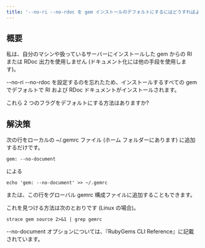 ```yaml
---
title: '--no-ri --no-rdoc を gem インストールのデフォルトにするにはどうすればよいですか?'
---
```


## 概要
私は、自分のマシンや扱っているサーバーにインストールした gem からの RI または RDoc 出力を使用しません (ドキュメント化には他の手段を使用します)。

--no-ri --no-rdoc を設定するのを忘れたため、インストールするすべての gem でデフォルトで RI および RDoc ドキュメントがインストールされます。

これら 2 つのフラグをデフォルトにする方法はありますか?

## 解決策
次の行をローカルの ~/.gemrc ファイル (ホーム フォルダーにあります) に追加するだけです。

```
gem: --no-document

```
による

```
echo 'gem: --no-document' >> ~/.gemrc

```
または、この行をグローバル gemrc 構成ファイルに追加することもできます。

これを見つける方法は次のとおりです (Linux の場合)。

```
strace gem source 2>&1 | grep gemrc

```
--no-document オプションについては、『RubyGems CLI Reference』に記載されています。

